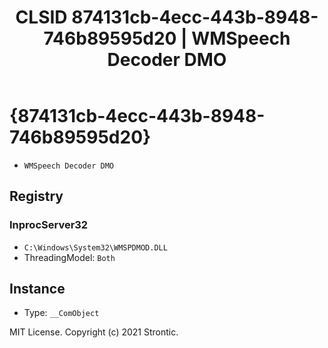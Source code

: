﻿---
title: "CLSID 874131cb-4ecc-443b-8948-746b89595d20 | WMSpeech Decoder DMO"
excerpt: What is COM-Object CLSID 874131cb-4ecc-443b-8948-746b89595d20?
---

# {874131cb-4ecc-443b-8948-746b89595d20}

* `WMSpeech Decoder DMO`

## Registry


### InprocServer32

* `C:\Windows\System32\WMSPDMOD.DLL`
* ThreadingModel: `Both`

## Instance

* Type: `__ComObject`

MIT License. Copyright (c) 2021 Strontic.


